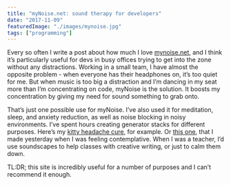 ```yaml
---
title: "myNoise.net: sound therapy for developers"
date: "2017-11-09"
featuredImage: "./images/mynoise.jpg"
tags: ["programming"]
---
```


Every so often I write a post about how much I love [mynoise.net](https://mynoise.net), and I think it’s particularly useful for devs in busy offices trying to get into the zone without any distractions. Working in a small team, I have almost the opposite problem - when everyone has their headphones on, it’s too quiet for me. But when music is too big a distraction and I’m dancing in my seat more than I’m concentrating on code, myNoise is the solution. It boosts my concentration by giving my need for sound something to grab onto.

That’s just one possible use for myNoise. I’ve also used it for meditation, sleep, and anxiety reduction, as well as noise blocking in noisy environments. I’ve spent hours creating generator stacks for different purposes. Here’s my [kitty headache cure](https://mynoise.net/superGenerator.php?g1=catPurrNoiseGenerator.php%3Fc%3D3%26l%3D30375040353025222020&g2=impulseNoiseGenerator.php%3Fc%3D3%26l%3D42424341415047374128&g3=&g4=&g5=), for example. Or [this one](https://mynoise.net/superGenerator.php?g1=elGreyVocalSoundscape.php%3Fc%3D3%26l%3D3535353535353525252511%26a%3D1%26am%3D1&g2=polyrhythmBeatGenerator.php%3Fc%3D3%26l%3D3737303000230000000000&g3=indianDroneGenerator.php%3Fc%3D3%26l%3D3426262523212325202400&g4=&g5=&yt=), that I made yesterday when I was feeling contemplative. When I was a teacher, I’d use soundscapes to help classes with creative writing, or just to calm them down.

TL:DR; this site is incredibly useful for a number of purposes and I can’t recommend it enough.
